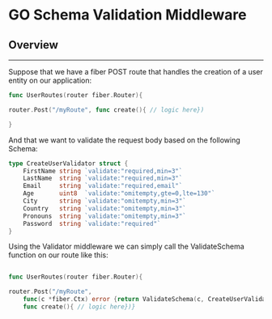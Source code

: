 # GO Schema Validation Middleware

## Overview

---

Suppose that we have a fiber POST route that handles the creation of a user entity on our application:

```go
func UserRoutes(router fiber.Router){

router.Post("/myRoute", func create(){ // logic here})

}

```

And that we want to validate the request body based on the following Schema:

```go
type CreateUserValidator struct {
	FirstName string `validate:"required,min=3"`
	LastName  string `validate:"required,min=3"`
	Email     string `validate:"required,email"`
	Age       uint8  `validate:"omitempty,gte=0,lte=130"`
	City      string `validate:"omitempty,min=3"`
	Country   string `validate:"omitempty,min=3"`
	Pronouns  string `validate:"omitempty,min=3"`
	Password  string `validate:"required"`
}
```

Using the Validator middleware we can simply call the ValidateSchema function on our route like this:
```go

func UserRoutes(router fiber.Router){

router.Post("/myRoute", 
	func(c *fiber.Ctx) error {return ValidateSchema(c, CreateUserValidator{})} ,
	func create(){ // logic here})}

```

